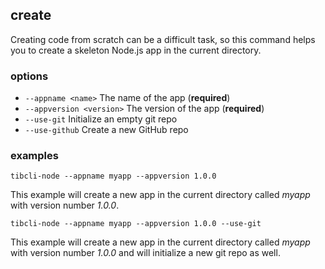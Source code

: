 ## create
Creating code from scratch can be a difficult task, so this command helps you to create a skeleton Node.js app in the current directory.

### options
* `--appname <name>` The name of the app (**required**)
* `--appversion <version>` The version of the app (**required**)
* `--use-git` Initialize an empty git repo
* `--use-github` Create a new GitHub repo

### examples
```
tibcli-node --appname myapp --appversion 1.0.0
```
This example will create a new app in the current directory called _myapp_ with version number _1.0.0_.


```
tibcli-node --appname myapp --appversion 1.0.0 --use-git
```
This example will create a new app in the current directory called _myapp_ with version number _1.0.0_ and will initialize a new git repo as well.